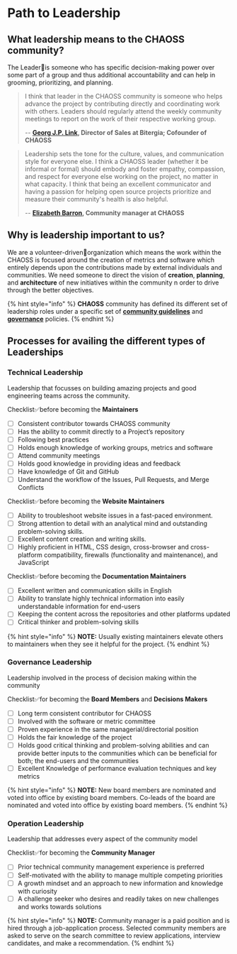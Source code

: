 # Path to Leadership

## What leadership means to the CHAOSS community?

The Leader🏅is someone who has specific decision-making power over some part of a group and thus additional accountability and can help in grooming, prioritizing, and planning.

> I think that leader in the CHAOSS community is someone who helps advance the project by contributing directly and coordinating work with others. Leaders should regularly attend the weekly community meetings to report on the work of their respective working group.
>
> -- [**Georg J.P. Link**](https://github.com/GeorgLink)**, Director of Sales at Bitergia; Cofounder of CHAOSS**

> Leadership sets the tone for the culture, values, and communication style for everyone else. I think a CHAOSS leader \(whether it be informal or formal\) should embody and foster empathy, compassion, and respect for everyone else working on the project, no matter in what capacity. I think that being an excellent communicator and having a passion for helping open source projects prioritize and measure their community's health is also helpful.
>
> -- [**Elizabeth Barron**](https://github.com/ElizabethN)**, Community manager at CHAOSS**

## Why is leadership important to us?

We are a volunteer-driven👥organization which means the work within the CHAOSS is focused around the creation of metrics and software which entirely depends upon the contributions made by external individuals and communities. We need someone to direct the vision of **creation**, **planning**, and **architecture** of new initiatives within the community n order to drive through the better objectives.

{% hint style="info" %}
**CHAOSS** community has defined its different set of leadership roles under a specific set of [**community guidelines**](https://chaoss-project.gitbook.io/community-handbook/community-guidelines) and [**governance**](https://github.com/chaoss/governance) policies.
{% endhint %}

## Processes for availing the different types of Leaderships

### **Technical Leadership**

Leadership that focusses on building amazing projects and good engineering teams across the community.

Checklist✅before becoming the **Maintainers**

* [ ] Consistent contributor towards CHAOSS community
* [ ] Has the ability to commit directly to a Project’s repository
* [ ] Following best practices
* [ ] Holds enough knowledge of working groups, metrics and software
* [ ] Attend community meetings
* [ ] Holds good knowledge in providing ideas and feedback 
* [ ] Have knowledge of Git and GitHub
* [ ] Understand the workflow of the Issues, Pull Requests, and Merge Conflicts

Checklist✅before becoming the **Website Maintainers**

* [ ] Ability to troubleshoot website issues in a fast-paced environment.
* [ ] Strong attention to detail with an analytical mind and outstanding problem-solving skills.
* [ ] Excellent content creation and writing skills.
* [ ] Highly proficient in HTML, CSS design, cross-browser and cross-platform compatibility, firewalls \(functionality and maintenance\), and JavaScript

Checklist✅before becoming the **Documentation Maintainers**

* [ ] Excellent written and communication skills in English
* [ ] Ability to translate highly technical information into easily understandable information for end-users
* [ ] Keeping the content across the repositories and other platforms updated
* [ ] Critical thinker and problem-solving skills

{% hint style="info" %}
**NOTE:** Usually existing maintainers elevate others to maintainers when they see it helpful for the project.
{% endhint %}

### **Governance Leadership**

Leadership involved in the process of decision making within the community

Checklist✅for becoming the **Board Members** and **Decisions Makers**

* [ ] Long term consistent contributor for CHAOSS
* [ ] Involved with the software or metric committee
* [ ] Proven experience in the same managerial/directorial position
* [ ] Holds the fair knowledge of the project
* [ ] Holds good critical thinking and problem-solving abilities and can provide better inputs to the communities which can be beneficial for both; the end-users and the communities 
* [ ] Excellent Knowledge of performance evaluation techniques and key metrics

{% hint style="info" %}
**NOTE:** New board members are nominated and voted into office by existing board members. Co-leads of the board are nominated and voted into office by existing board members.
{% endhint %}

### Operation Leadership

Leadership that addresses every aspect of the community model

Checklist✅for becoming the **Community Manager**

* [ ] Prior technical community management experience is preferred
* [ ] Self-motivated with the ability to manage multiple competing priorities
* [ ] A growth mindset and an approach to new information and knowledge with curiosity
* [ ] A challenge seeker who desires and readily takes on new challenges and works towards solutions

{% hint style="info" %}
**NOTE:** Community manager is a paid position and is hired through a job-application process. Selected community members are asked to serve on the search committee to review applications, interview candidates, and make a recommendation.
{% endhint %}

